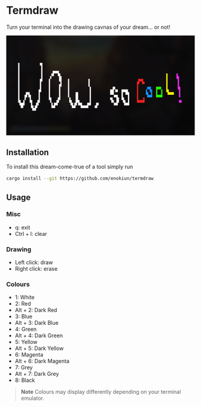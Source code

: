 # Termdraw

Turn your terminal into the drawing cavnas of your dream... or not!

![A preview of termdraw](https://github.com/enokiun/termdraw/blob/main/assets/ss.png)

## Installation

To install this dream-come-true of a tool simply run

```sh
cargo install --git https://github.com/enokiun/termdraw
```

## Usage

### Misc

- q: exit
- Ctrl + l: clear

### Drawing

- Left click: draw
- Right click: erase

### Colours

- 1: White
- 2: Red
- Alt + 2: Dark Red
- 3: Blue
- Alt + 3: Dark Blue
- 4: Green
- Alt + 4: Dark Green
- 5: Yellow
- Alt + 5: Dark Yellow
- 6: Magenta
- Alt + 6: Dark Magenta
- 7: Grey
- Alt + 7: Dark Grey
- 8: Black

> **Note**
> Colours may display differently depending on your terminal emulator.
